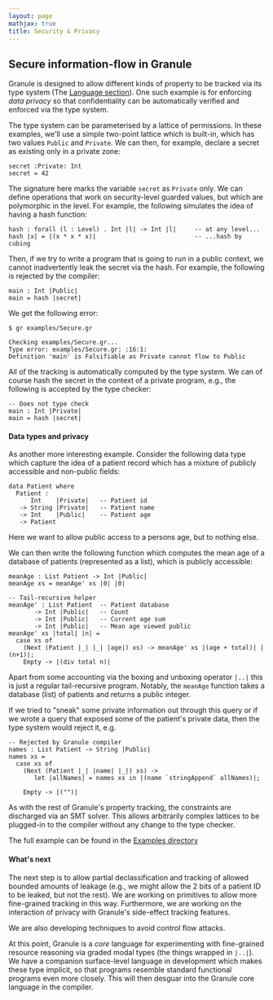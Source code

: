 ```yaml
---
layout: page
mathjax: true
title: Security & Privacy
---
```


Secure information-flow in Granule
------------------------------




Granule is designed to allow different kinds of property to be tracked
via its type system (The [Language section](https://granule-project.github.io/granule.html)). One such example is for enforcing _data privacy_ so that
confidentiality can be automatically verified and enforced via the type system.

The type system can be parameterised by a lattice of permissions. In these
examples, we'll use a simple two-point lattice which is built-in, which
has two values `Public` and `Private`. We can then, for example,
declare a secret as existing only in a private zone:

```
secret :Private: Int
secret = 42
```

The signature here marks the variable `secret` as `Private` only. We
can define operations that work on security-level guarded values,
but which are polymorphic in the level. For example, the following
simulates the idea of having a hash function:

```
hash : forall (l : Level) . Int |l| -> Int |l|     -- at any level...
hash |x| = |(x * x * x)|                           -- ...hash by cubing
```

Then, if we try to write a program that is going to run in a public
context, we cannot inadvertently leak the secret via the hash.
For example, the following is rejected by the compiler:

```
main : Int |Public|
main = hash |secret|
```

We get the following error:

```
$ gr examples/Secure.gr

Checking examples/Secure.gr...
Type error: examples/Secure.gr: :16:1:
Definition 'main' is Falsifiable as Private cannot flow to Public
```

All of the tracking is automatically computed by the type system. We can of
course hash the secret in the context of a private program, e.g., the following
is accepted by the type checker:

```
-- Does not type check
main : Int |Private|
main = hash |secret|
```

#### Data types and privacy

As another more interesting example. Consider the following data type
which capture the idea of a patient record which has a mixture of publicly
accessible and non-public fields:

```
data Patient where
  Patient :
      Int    |Private|   -- Patient id
   -> String |Private|   -- Patient name
   -> Int    |Public|    -- Patient age
   -> Patient
```

Here we want to allow public access to a persons age, but to nothing else.

We can then write the following function which computes the mean age
of a database of patients (represented as a list), which is publicly
accessible:

```
meanAge : List Patient -> Int |Public|
meanAge xs = meanAge' xs |0| |0|

-- Tail-recursive helper
meanAge' : List Patient  -- Patient database
       -> Int |Public|   -- Count
       -> Int |Public|   -- Current age sum
       -> Int |Public|   -- Mean age viewed public
meanAge' xs |total| |n| =
  case xs of
    (Next (Patient |_| |_| |age|) xs) -> meanAge' xs |(age + total)| |(n+1)|;
    Empty -> |(div total n)|
```

Apart from some accounting via the boxing and unboxing operator `|..|` this
is just a regular tail-recursive program. Notably, the `meanAge` function
takes a database (list) of patients and returns a public integer.

If we tried to "sneak" some private information out through this query
or if we wrote a query that exposed some of the patient's private data, then
the type system would reject it, e.g.

```
-- Rejected by Granule compiler
names : List Patient -> String |Public|
names xs =
  case xs of
    (Next (Patient |_| |name| |_|) xs) ->
       let |allNames| = names xs in |(name `stringAppend` allNames)|;

    Empty -> |("")|
```

As with the rest of Granule's property tracking, the constraints
are discharged via an SMT solver. This allows arbitrarily complex
lattices to be plugged-in to the compiler without any change to
the type checker.

The full example can be found in the [Examples directory](https://github.com/granule-project/granule/blob/master/examples/Database.gr)

#### What's next

The next step is to allow partial declassification and tracking
of allowed bounded amounts of leakage (e.g., we might allow
the 2 bits of a patient ID to be leaked, but not the rest). We are
working on primitives to allow more fine-grained tracking in this way.
Furthermore, we are working on the interaction of privacy with
Granule's side-effect tracking features.

We are also developing techniques to avoid control flow attacks.

At this point, Granule is a _core_ language for experimenting with
fine-grained resource reasoning via graded modal types (the things
wrapped in `|..|`). We have a companion surface-level language in
development which makes these type implicit, so that programs resemble
standard functional programs even more closely. This will then desguar
into the Granule core language in the compiler.